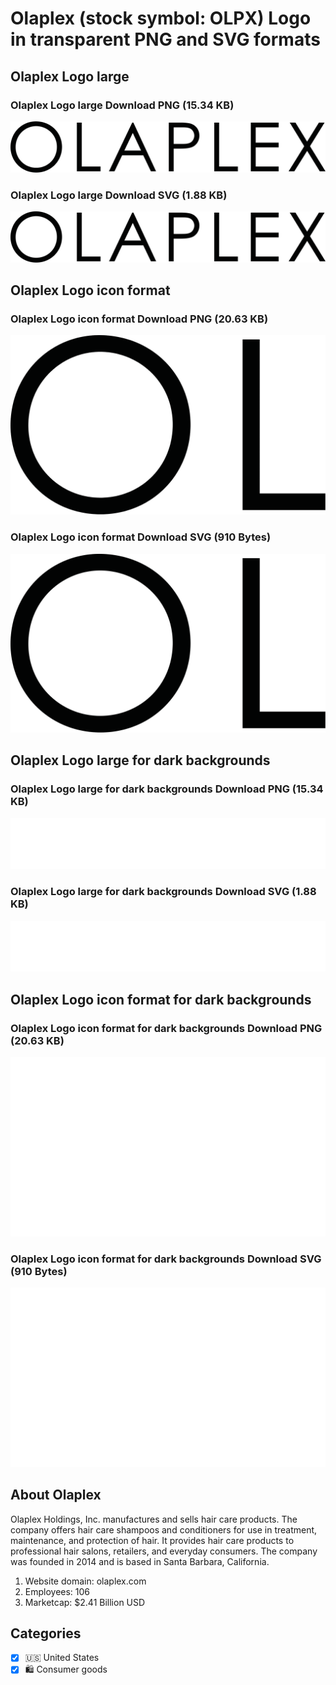 # Olaplex (stock symbol: OLPX) Logo in transparent PNG and SVG formats

## Olaplex Logo large

### Olaplex Logo large Download PNG (15.34 KB)

![Olaplex Logo large Download PNG (15.34 KB)](/img/orig/OLPX_BIG-677f5311.png)

### Olaplex Logo large Download SVG (1.88 KB)

![Olaplex Logo large Download SVG (1.88 KB)](/img/orig/OLPX_BIG-a9ca81e5.svg)

## Olaplex Logo icon format

### Olaplex Logo icon format Download PNG (20.63 KB)

![Olaplex Logo icon format Download PNG (20.63 KB)](/img/orig/OLPX-519b6f80.png)

### Olaplex Logo icon format Download SVG (910 Bytes)

![Olaplex Logo icon format Download SVG (910 Bytes)](/img/orig/OLPX-bf0d92bf.svg)

## Olaplex Logo large for dark backgrounds

### Olaplex Logo large for dark backgrounds Download PNG (15.34 KB)

![Olaplex Logo large for dark backgrounds Download PNG (15.34 KB)](/img/orig/OLPX_BIG.D-4c95ed91.png)

### Olaplex Logo large for dark backgrounds Download SVG (1.88 KB)

![Olaplex Logo large for dark backgrounds Download SVG (1.88 KB)](/img/orig/OLPX_BIG.D-98bb4bb2.svg)

## Olaplex Logo icon format for dark backgrounds

### Olaplex Logo icon format for dark backgrounds Download PNG (20.63 KB)

![Olaplex Logo icon format for dark backgrounds Download PNG (20.63 KB)](/img/orig/OLPX.D-8cb62a87.png)

### Olaplex Logo icon format for dark backgrounds Download SVG (910 Bytes)

![Olaplex Logo icon format for dark backgrounds Download SVG (910 Bytes)](/img/orig/OLPX.D-57f878ca.svg)

## About Olaplex

Olaplex Holdings, Inc. manufactures and sells hair care products. The company offers hair care shampoos and conditioners for use in treatment, maintenance, and protection of hair. It provides hair care products to professional hair salons, retailers, and everyday consumers. The company was founded in 2014 and is based in Santa Barbara, California.

1. Website domain: olaplex.com
2. Employees: 106
3. Marketcap: $2.41 Billion USD


## Categories
- [x] 🇺🇸 United States
- [x] 🛍 Consumer goods
